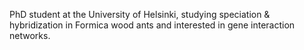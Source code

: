 PhD student at the University of Helsinki, studying speciation & hybridization in Formica wood ants and interested in gene interaction networks.

<!---
isatok/isatok is a ✨ special ✨ repository because its `README.md` (this file) appears on your GitHub profile.
You can click the Preview link to take a look at your changes.
--->
